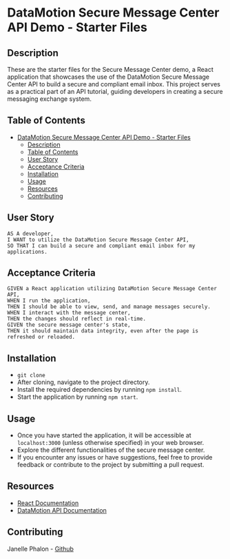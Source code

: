 # DataMotion Secure Message Center API Demo - Starter Files

## Description
These are the starter files for the Secure Message Center demo, a React application that showcases the use of the DataMotion Secure Message Center API to build a secure and compliant email inbox. This project serves as a practical part of an API tutorial, guiding developers in creating a secure messaging exchange system.

## Table of Contents
- [DataMotion Secure Message Center API Demo - Starter Files](#datamotion-secure-message-center-api-demo---starter-files)
  - [Description](#description)
  - [Table of Contents](#table-of-contents)
  - [User Story](#user-story)
  - [Acceptance Criteria](#acceptance-criteria)
  - [Installation](#installation)
  - [Usage](#usage)
  - [Resources](#resources)
  - [Contributing](#contributing)

## User Story
```
AS A developer,
I WANT to utilize the DataMotion Secure Message Center API,
SO THAT I can build a secure and compliant email inbox for my applications.
```

## Acceptance Criteria
```
GIVEN a React application utilizing DataMotion Secure Message Center API,
WHEN I run the application,
THEN I should be able to view, send, and manage messages securely.
WHEN I interact with the message center,
THEN the changes should reflect in real-time.
GIVEN the secure message center's state,
THEN it should maintain data integrity, even after the page is refreshed or reloaded.
```

## Installation 
* `git clone` 
* After cloning, navigate to the project directory.
* Install the required dependencies by running `npm install`.
* Start the application by running `npm start`.

## Usage 
* Once you have started the application, it will be accessible at `localhost:3000` (unless otherwise specified) in your web browser.
* Explore the different functionalities of the secure message center.
* If you encounter any issues or have suggestions, feel free to provide feedback or contribute to the project by submitting a pull request.

## Resources 
* [React Documentation](https://reactjs.org/)
* [DataMotion API Documentation](https://www.datamotion.com/developer/)

## Contributing 
Janelle Phalon - [Github](https://github.com/janellephalon)
